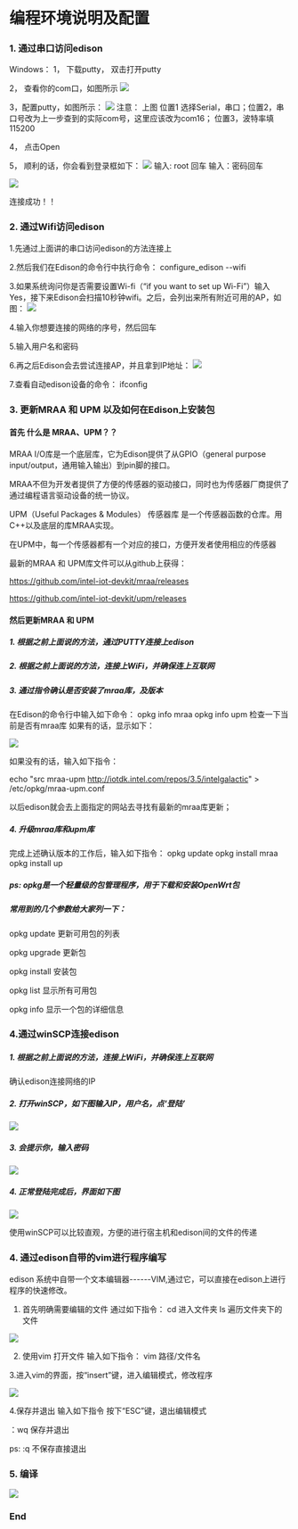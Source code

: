 ﻿# 编程环境说明及配置

### 1. 通过串口访问edison
Windows：
1， 下载putty， 双击打开putty

2， 查看你的com口，如图所示
![](https://github.com/LP-ming/Edison_yokohamatire/blob/master/%E5%AD%A6%E4%B9%A0%E8%B5%84%E6%96%99/resource/edison_seriral.jpg?raw=true)

3，配置putty，如图所示：
![](https://github.com/LP-ming/Edison_yokohamatire/blob/master/%E5%AD%A6%E4%B9%A0%E8%B5%84%E6%96%99/resource/edison_putty_2.jpg?raw=true)
注意： 上图 位置1 选择Serial，串口；位置2，串口号改为上一步查到的实际com号，这里应该改为com16； 位置3，波特率填115200

4， 点击Open

5， 顺利的话，你会看到登录框如下：
![](http://mc.dfrobot.com.cn/data/attachment/forum/201508/11/222725iroy6w6wzey63334.png)
输入: root 回车
输入：密码回车

![](http://mc.dfrobot.com.cn/data/attachment/forum/201508/11/222726gbg922279rwmzawo.png)

连接成功！！
### 2. 通过Wifi访问edison
1.先通过上面讲的串口访问edison的方法连接上

2.然后我们在Edison的命令行中执行命令：
  configure_edison --wifi

3.如果系统询问你是否需要设置Wi-fi（“if you want to set up Wi-Fi”）输入Yes，接下来Edison会扫描10秒钟wifi。之后，会列出来所有附近可用的AP，如图：
![](https://github.com/LP-ming/Edison_yokohamatire/blob/master/%E5%AD%A6%E4%B9%A0%E8%B5%84%E6%96%99/resource/edison_configure.jpg?raw=true)

4.输入你想要连接的网络的序号，然后回车


5.输入用户名和密码

6.再之后Edison会去尝试连接AP，并且拿到IP地址：
![](https://github.com/LP-ming/Edison_yokohamatire/blob/master/%E5%AD%A6%E4%B9%A0%E8%B5%84%E6%96%99/resource/edison_configure2.jpg?raw=true)

7.查看自动edison设备的命令： ifconfig


### 3. 更新MRAA 和 UPM 以及如何在Edison上安装包
#### 首先 什么是 MRAA、UPM？？

MRAA I/O库是一个底层库，它为Edison提供了从GPIO（general purpose input/output，通用输入输出）到pin脚的接口。

MRAA不但为开发者提供了方便的传感器的驱动接口，同时也为传感器厂商提供了通过编程语言驱动设备的统一协议。

UPM（Useful Packages & Modules） 传感器库 是一个传感器函数的仓库。用C++以及底层的库MRAA实现。

在UPM中，每一个传感器都有一个对应的接口，方便开发者使用相应的传感器

最新的MRAA 和 UPM库文件可以从github上获得：

https://github.com/intel-iot-devkit/mraa/releases

https://github.com/intel-iot-devkit/upm/releases

#### 然后更新MRAA 和 UPM

##### 1. 根据之前上面说的方法，通过PUTTY连接上edison

##### 2. 根据之前上面说的方法，连接上WiFi，并确保连上互联网

##### 3. 通过指令确认是否安装了mraa库，及版本
在Edison的命令行中输入如下命令：
opkg info mraa
opkg info upm
检查一下当前是否有mraa库
如果有的话，显示如下：

![](https://github.com/LP-ming/Edison_yokohamatire/blob/master/%E5%AD%A6%E4%B9%A0%E8%B5%84%E6%96%99/resource/edison_update_1.jpg?raw=true)

如果没有的话，输入如下指令：

echo "src mraa-upm http://iotdk.intel.com/repos/3.5/intelgalactic" > /etc/opkg/mraa-upm.conf

以后edison就会去上面指定的网站去寻找有最新的mraa库更新；

##### 4. 升级mraa库和upm库
完成上述确认版本的工作后，输入如下指令：
opkg update
opkg install mraa
opkg install up

##### ps: opkg是一个轻量级的包管理程序，用于下载和安装OpenWrt包

##### 常用到的几个参数给大家列一下：

opkg update                更新可用包的列表

opkg upgrade <pkgs> 更新包

opkg install  <pkgs>    安装包

opkg list                      显示所有可用包

opkg info <pkgs>        显示一个包的详细信息


### 4.通过winSCP连接edison
##### 1. 根据之前上面说的方法，连接上WiFi，并确保连上互联网
确认edison连接网络的IP

##### 2. 打开winSCP，如下图输入IP，用户名，点‘登陆’

![](https://github.com/LP-ming/Edison_yokohamatire/blob/master/%E5%AD%A6%E4%B9%A0%E8%B5%84%E6%96%99/resource/edison_winSCP1.jpg?raw=true)


##### 3. 会提示你，输入密码

![](https://github.com/LP-ming/Edison_yokohamatire/blob/master/%E5%AD%A6%E4%B9%A0%E8%B5%84%E6%96%99/resource/edison_winSCP2.jpg?raw=true)

##### 4. 正常登陆完成后，界面如下图

![](https://github.com/LP-ming/Edison_yokohamatire/blob/master/%E5%AD%A6%E4%B9%A0%E8%B5%84%E6%96%99/resource/edison_winSCP3.jpg?raw=true)

使用winSCP可以比较直观，方便的进行宿主机和edison间的文件的传递

### 4. 通过edison自带的vim进行程序编写
edison 系统中自带一个文本编辑器------VIM,通过它，可以直接在edison上进行程序的快速修改。

1. 首先明确需要编辑的文件
通过如下指令：
cd 进入文件夹
ls  遍历文件夹下的文件

![](https://github.com/LP-ming/Edison_yokohamatire/blob/master/%E5%AD%A6%E4%B9%A0%E8%B5%84%E6%96%99/resource/edison_vim-1.jpg?raw=true)

2. 使用vim 打开文件
输入如下指令：
vim 路径/文件名

3.进入vim的界面，按“insert”键，进入编辑模式，修改程序

![](https://github.com/LP-ming/Edison_yokohamatire/blob/master/%E5%AD%A6%E4%B9%A0%E8%B5%84%E6%96%99/resource/edison_vim1.jpg?raw=true)

4.保存并退出
输入如下指令
按下“ESC”键，退出编辑模式

：wq  保存并退出

ps:  :q  不保存直接退出


### 5. 编译
![](https://github.com/LP-ming/Edison_yokohamatire/blob/master/%E5%AD%A6%E4%B9%A0%E8%B5%84%E6%96%99/resource/edison_g++.jpg?raw=true)

### End
